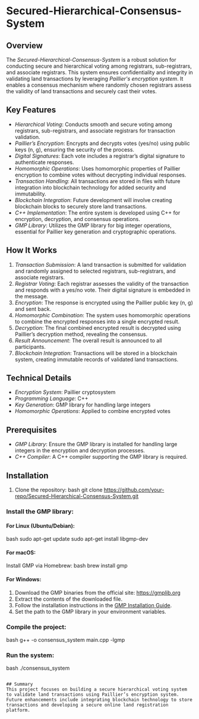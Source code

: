 # Secured-Hierarchical-Consensus-System

## Overview

The *Secured-Hierarchical-Consensus-System* is a robust solution for conducting secure and hierarchical voting among registrars, sub-registrars, and associate registrars. This system ensures confidentiality and integrity in validating land transactions by leveraging *Paillier's encryption system*. It enables a consensus mechanism where randomly chosen registrars assess the validity of land transactions and securely cast their votes.

## Key Features
- *Hierarchical Voting*: Conducts smooth and secure voting among registrars, sub-registrars, and associate registrars for transaction validation.
- *Paillier’s Encryption*: Encrypts and decrypts votes (yes/no) using public keys (n, g), ensuring the security of the process.
- *Digital Signatures*: Each vote includes a registrar’s digital signature to authenticate responses.
- *Homomorphic Operations*: Uses homomorphic properties of Paillier encryption to combine votes without decrypting individual responses.
- *Transaction Handling*: All transactions are stored in files with future integration into blockchain technology for added security and immutability.
- *Blockchain Integration*: Future development will involve creating blockchain blocks to securely store land transactions.
- *C++ Implementation*: The entire system is developed using C++ for encryption, decryption, and consensus operations.
- *GMP Library*: Utilizes the GMP library for big integer operations, essential for Paillier key generation and cryptographic operations.

## How It Works
1. *Transaction Submission*: A land transaction is submitted for validation and randomly assigned to selected registrars, sub-registrars, and associate registrars.
2. *Registrar Voting*: Each registrar assesses the validity of the transaction and responds with a yes/no vote. Their digital signature is embedded in the message.
3. *Encryption*: The response is encrypted using the Paillier public key (n, g) and sent back.
4. *Homomorphic Combination*: The system uses homomorphic operations to combine the encrypted responses into a single encrypted result.
5. *Decryption*: The final combined encrypted result is decrypted using Paillier’s decryption method, revealing the consensus.
6. *Result Announcement*: The overall result is announced to all participants.
7. *Blockchain Integration*: Transactions will be stored in a blockchain system, creating immutable records of validated land transactions.

## Technical Details
- *Encryption System*: Paillier cryptosystem
- *Programming Language*: C++
- *Key Generation*: GMP library for handling large integers
- *Homomorphic Operations*: Applied to combine encrypted votes

## Prerequisites
- *GMP Library*: Ensure the GMP library is installed for handling large integers in the encryption and decryption processes.
- *C++ Compiler*: A C++ compiler supporting the GMP library is required.

## Installation
1. Clone the repository:
   bash
   git clone https://github.com/your-repo/Secured-Hierarchical-Consensus-System.git

### Install the GMP library:

#### For Linux (Ubuntu/Debian):
bash
sudo apt-get update
sudo apt-get install libgmp-dev


#### For macOS:
Install GMP via Homebrew:
bash
brew install gmp


#### For Windows:
1. Download the GMP binaries from the official site: https://gmplib.org
2. Extract the contents of the downloaded file.
3. Follow the installation instructions in the [GMP Installation Guide](https://gmplib.org/manual/Installing-GMP.html#Installing-GMP).
4. Set the path to the GMP library in your environment variables.

### Compile the project:
bash
g++ -o consensus_system main.cpp -lgmp


### Run the system:
bash
./consensus_system
```

## Summary
This project focuses on building a secure hierarchical voting system to validate land transactions using Paillier’s encryption system. Future enhancements include integrating blockchain technology to store transactions and developing a secure online land registration platform.
